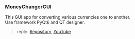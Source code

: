 ### MoneyChangerGUI

This GUI app for converting various currencies one to another.<br>
Use framework PyQt6 and QT designer.
>reply: [Repository](https://github.com/ithobbies/CurrencyConverter), [YouTube](https://www.youtube.com/watch?v=jylguK_7gVQ&ab_channel=ITH) 